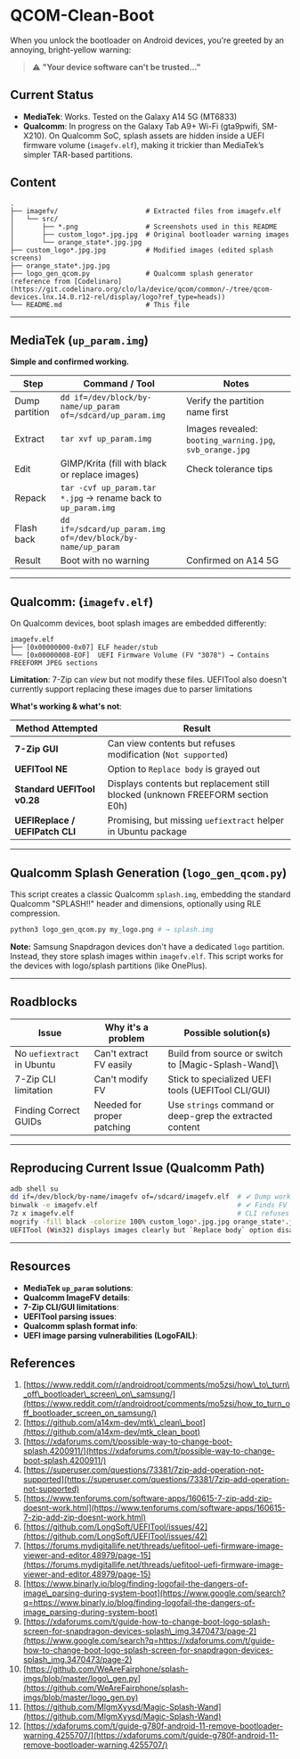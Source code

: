 # QCOM-Clean-Boot

When you unlock the bootloader on Android devices, you're greeted by an annoying, bright-yellow warning:

> ⚠️ **"Your device software can't be trusted..."**


## Current Status

* **MediaTek**: Works. Tested on the Galaxy A14 5G (MT6833)
* **Qualcomm**: In progress on the Galaxy Tab A9+ Wi-Fi (gta9pwifi, SM-X210). On Qualcomm SoC, splash assets are hidden inside a UEFI firmware volume (`imagefv.elf`), making it trickier than MediaTek’s simpler TAR-based partitions.


## Content

```text
.
├── imagefv/                      # Extracted files from imagefv.elf
│   └── src/
│       ├── *.png                 # Screenshots used in this README
│       ├── custom_logo*.jpg.jpg  # Original bootloader warning images
│       └── orange_state*.jpg.jpg
├── custom_logo*.jpg.jpg          # Modified images (edited splash screens)
├── orange_state*.jpg.jpg
├── logo_gen_qcom.py              # Qualcomm splash generator (reference from [Codelinaro](https://git.codelinaro.org/clo/la/device/qcom/common/-/tree/qcom-devices.lnx.14.0.r12-rel/display/logo?ref_type=heads))
└── README.md                     # This file
```

---

## MediaTek (`up_param.img`)

**Simple and confirmed working.**

| Step           | Command / Tool                                                | Notes                                                    |
| -------------- | ------------------------------------------------------------- | -------------------------------------------------------- |
| Dump partition | `dd if=/dev/block/by-name/up_param of=/sdcard/up_param.img`   | Verify the partition name first           |
| Extract        | `tar xvf up_param.img`                                        | Images revealed: `booting_warning.jpg`, `svb_orange.jpg` |
| Edit           | GIMP/Krita (fill with black or replace images)                | Check tolerance tips                     |
| Repack         | `tar -cvf up_param.tar *.jpg` → rename back to `up_param.img` |                                                          |
| Flash back     | `dd if=/sdcard/up_param.img of=/dev/block/by-name/up_param`   |                                                          |
| Result       | Boot with no warning                                          | Confirmed on A14 5G                                      |

---

## Qualcomm: (`imagefv.elf`)

On Qualcomm devices, boot splash images are embedded differently:

```
imagefv.elf
├── [0x00000000-0x07] ELF header/stub
└── [0x00000008-EOF]  UEFI Firmware Volume (FV "3078") → Contains FREEFORM JPEG sections
```

**Limitation**:
7-Zip can *view* but not modify these files. UEFITool also doesn't currently support replacing these images due to parser limitations

**What's working & what's not**:

| Method Attempted                | Result                                                                                             |
| ------------------------------- | -------------------------------------------------------------------------------------------------- |
| **7-Zip GUI**                   | Can view contents but refuses modification (`Not supported`)                                       |
| **UEFITool NE**                 | Option to `Replace body` is grayed out                                               |
| **Standard UEFITool v0.28**     | Displays contents but replacement still blocked (unknown FREEFORM section E0h) |
| **UEFIReplace / UEFIPatch CLI** | Promising, but missing `uefiextract` helper in Ubuntu package                                      |

---

## Qualcomm Splash Generation (`logo_gen_qcom.py`)

This script creates a classic Qualcomm `splash.img`, embedding the standard Qualcomm "SPLASH!!" header and dimensions, optionally using RLE compression.

```bash
python3 logo_gen_qcom.py my_logo.png # → splash.img
```

**Note:** Samsung Snapdragon devices don't have a dedicated `logo` partition. Instead, they store splash images within `imagefv.elf`. This script works for the devices with logo/splash partitions (like OnePlus).

---

## Roadblocks 

| Issue                      | Why it's a problem         | Possible solution(s)                                              |
| -------------------------- | -------------------------- | ----------------------------------------------------------------- |
| No `uefiextract` in Ubuntu | Can't extract FV easily    | Build from source or switch to \[Magic-Splash-Wand]\ |
| 7-Zip CLI limitation       | Can't modify FV            | Stick to specialized UEFI tools (UEFITool CLI/GUI)                |
| Finding Correct GUIDs      | Needed for proper patching | Use `strings` command or deep-grep the extracted content          |

---

## Reproducing Current Issue (Qualcomm Path)

```bash
adb shell su
dd if=/dev/block/by-name/imagefv of=/sdcard/imagefv.elf  # ✔ Dump works fine
binwalk -e imagefv.elf                                   # ✔ Finds FV header at offset 0x8
7z x imagefv.elf                                         # CLI refuses to extract (not supported)
mogrify -fill black -colorize 100% custom_logo*.jpg.jpg orange_state*.jpg.jpg # Images modified with ImageMagick
UEFITool (Win32) displays images clearly but `Replace body` option disabled  # Stuck here
```

---

## Resources 

* **MediaTek `up_param` solutions**: 
* **Qualcomm ImageFV details**: 
* **7-Zip CLI/GUI limitations**: 
* **UEFITool parsing issues**: 
* **Qualcomm splash format info**: 
* **UEFI image parsing vulnerabilities (LogoFAIL)**: 


## References
1.  [https://www.reddit.com/r/androidroot/comments/mo5zsi/how\_to\_turn\_off\_bootloader\_screen\_on\_samsung/](https://www.reddit.com/r/androidroot/comments/mo5zsi/how_to_turn_off_bootloader_screen_on_samsung/)
2.  [https://github.com/a14xm-dev/mtk\_clean\_boot](https://github.com/a14xm-dev/mtk_clean_boot)
3.  [https://xdaforums.com/t/possible-way-to-change-boot-splash.4200911/](https://xdaforums.com/t/possible-way-to-change-boot-splash.4200911/)
4.  [https://superuser.com/questions/73381/7zip-add-operation-not-supported](https://superuser.com/questions/73381/7zip-add-operation-not-supported)
5.  [https://www.tenforums.com/software-apps/160615-7-zip-add-zip-doesnt-work.html](https://www.tenforums.com/software-apps/160615-7-zip-add-zip-doesnt-work.html)
6.  [https://github.com/LongSoft/UEFITool/issues/42](https://github.com/LongSoft/UEFITool/issues/42)
7.  [https://forums.mydigitallife.net/threads/uefitool-uefi-firmware-image-viewer-and-editor.48979/page-15](https://forums.mydigitallife.net/threads/uefitool-uefi-firmware-image-viewer-and-editor.48979/page-15)
8.  [https://www.binarly.io/blog/finding-logofail-the-dangers-of-image\_parsing-during-system-boot](https://www.google.com/search?q=https://www.binarly.io/blog/finding-logofail-the-dangers-of-image_parsing-during-system-boot)
9.  [https://xdaforums.com/t/guide-how-to-change-boot-logo-splash-screen-for-snapdragon-devices-splash\_img.3470473/page-2](https://www.google.com/search?q=https://xdaforums.com/t/guide-how-to-change-boot-logo-splash-screen-for-snapdragon-devices-splash_img.3470473/page-2)
10. [https://github.com/WeAreFairphone/splash-imgs/blob/master/logo\_gen.py](https://github.com/WeAreFairphone/splash-imgs/blob/master/logo_gen.py)
11. [https://github.com/MlgmXyysd/Magic-Splash-Wand](https://github.com/MlgmXyysd/Magic-Splash-Wand)
12. [https://xdaforums.com/t/guide-g780f-android-11-remove-bootloader-warning.4255707/](https://xdaforums.com/t/guide-g780f-android-11-remove-bootloader-warning.4255707/)

